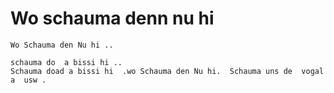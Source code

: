 # Wo schauma denn nu hi



```Kinderlied für Linda
Wo Schauma den Nu hi ..

schauma do  a bissi hi ..
Schauma doad a bissi hi  .wo Schauma den Nu hi.  Schauma uns de  vogal a  usw . 
```

